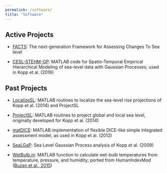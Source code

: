 ```yaml
---
permalink: /software/
title: "Software" 
---
```


## Active Projects

* [FACTS](https://github.com/radical-collaboration/facts): The next-generation Framework for Assessing Changes To Sea level

* [CESL-STEHM-GP](https://github.com/bobkopp/CESL-STEHM-GP/releases): MATLAB code for Spatio-Temporal Empirical Hierarchical Modeling of sea-level data with Gaussian Processes; used in Kopp et al. (2016)

## Past Projects

* [LocalizeSL](https://github.com/bobkopp/LocalizeSL/releases): MATLAB routines to localize the sea-level rise projections of Kopp et al. (2014) and ProjectSL

* [ProjectSL](https://github.com/bobkopp/ProjectSL/releases): MATLAB routines to project global and local sea level, originally developed for Kopp et al. (2014)

* [matDICE](https://github.com/bobkopp/matDICE): MATLAB implementation of flexible DICE-like simple integrated assessment model, as used in Kopp et al. (2012)

* [SeaLGaP](http://www.bobkopp.net/code/SeaLGaP-2.0.zip): Sea Level Gaussian Process analysis of Kopp et al. (2009)

* [WetBulb.m](http://www.bobkopp.net/code/WetBulb.m): MATLAB function to calculate wet-bulb temperatures from temperature, pressure, and humidity; ported from HumanIndexMod ([Buzan et al., 2015](http://dx.doi.org/10.5194/gmd-8-151-2015)) 